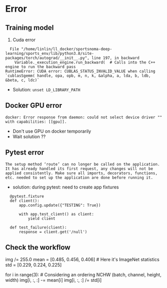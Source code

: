 
# Error 
## Training model
1. Cuda error 
```
  File "/home/linlin/ll_docker/sportsnoma-deep-learning/sports_env/lib/python3.8/site-packages/torch/autograd/__init__.py", line 197, in backward
    Variable._execution_engine.run_backward(  # Calls into the C++ engine to run the backward pass
RuntimeError: CUDA error: CUBLAS_STATUS_INVALID_VALUE when calling `cublasSgemm( handle, opa, opb, m, n, k, &alpha, a, lda, b, ldb, &beta, c, ldc)`
```
- Solution: `unset LD_LIBRARY_PATH`

## Docker GPU error
```
docker: Error response from daemon: could not select device driver "" with capabilities: [[gpu]].
```
- Don't use GPU on docker temporarily
- Wait solution ??

## Pytest error 
```
The setup method ‘route’ can no longer be called on the application. It has already handled its first request, any changes will not be applied consistently. Make sure all imports, decorators, functions, etc. needed to set up the application are done before running it.
```
- solution: during pytest: need to create app fixtures
```
  @pytest.fixture
  def client():
      app.config.update({"TESTING": True})
  
      with app.test_client() as client:
          yield client
  
  def test_failure(client):
      response = client.get('/null')
```
## Check the workflow 

img /= 255.0
mean = [0.485, 0.456, 0.406] # Here it's ImageNet statistics
std = [0.229, 0.224, 0.225]

for i in range(3): # Considering an ordering NCHW (batch, channel, height, width)
    img[i, :, :] -= mean[i]
    img[i, :, :] /= std[i]

